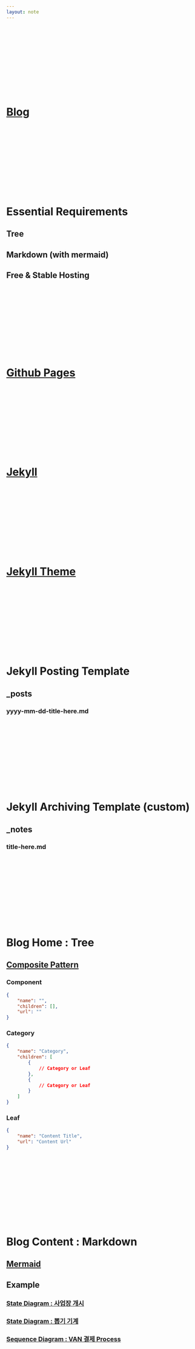 ```yaml
---
layout: note
---
```


<br/> <br/> <br/> <br/> <br/> <br/> <br/> <br/> <br/> <br/>

# [Blog](https://siminee.github.io)

<br/> <br/> <br/> <br/> <br/> <br/> <br/> <br/> <br/> <br/>

# Essential Requirements

## Tree

## Markdown (with mermaid)

## Free & Stable Hosting

<br/> <br/> <br/> <br/> <br/> <br/> <br/> <br/> <br/> <br/>

# [Github Pages](https://pages.github.com)

<br/> <br/> <br/> <br/> <br/> <br/> <br/> <br/> <br/> <br/>

# [Jekyll](https://jekyllrb.com)

<br/> <br/> <br/> <br/> <br/> <br/> <br/> <br/> <br/> <br/>

# [Jekyll Theme](http://jekyllthemes.org)

<br/> <br/> <br/> <br/> <br/> <br/> <br/> <br/> <br/> <br/>

# Jekyll Posting Template

## _posts

### yyyy-mm-dd-title-here.md

<br/> <br/> <br/> <br/> <br/> <br/> <br/> <br/> <br/> <br/>

# Jekyll Archiving Template (custom)

## _notes

### title-here.md

<br/> <br/> <br/> <br/> <br/> <br/> <br/> <br/> <br/> <br/>

# Blog Home : Tree

## [Composite Pattern](https://siminee.github.io/notes/design/design-pattern/composit-pattern.html)

### Component

```json
{
    "name": "",
    "children": [],
    "url": ""
}
```

### Category

```json
{
    "name": "Category",
    "children": [
        {
            // Category or Leaf
        },
        {
            // Category or Leaf
        }
    ]
}
```

### Leaf

```json
{
    "name": "Content Title",
    "url": "Content Url"
}
```

<br/> <br/> <br/> <br/> <br/> <br/> <br/> <br/> <br/> <br/>

# Blog Content : Markdown

## [Mermaid](https://siminee.github.io/notes/language/markdown/mermaid.html)

## Example

### [State Diagram : 사업장 개시](http://dev.paymint.co.kr:50500/notes/service/merchant/registration.html)

### [State Diagram : 뽑기 기계](https://siminee.github.io/notes/design/design-pattern/state-pattern.html)

### [Sequence Diagram : VAN 결제 Process](http://dev.paymint.co.kr:50500/notes/service/payment/card/van/process.html)

<br/> <br/> <br/> <br/> <br/> <br/> <br/> <br/> <br/> <br/>